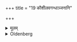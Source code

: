 +++
title = "19 कौशीलवगन्धाञ्जनानि"

+++

<details><summary>मूलम्</summary>

कौशीलवगन्धाञ्जनानि १९
</details>

<details><summary>Oldenberg</summary>

19. 'Performances of singing, dancing, &c., the use of perfumes and of collyrium,
</details>
